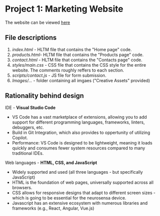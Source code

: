 # Project 1: Marketing Website

The website can be viewed [here](https://3.139.102.106)

## File descriptions

1. _index.html_ - HLTM file that contains the "Home page" code.
2. _products.html_- HLTM file that contains the "Products page" code.
3. _contact.html_ - HLTM file that contains the "Contacts page" code.
4. _styles/main.css_ - CSS file that contains the CSS style for the entire website. The comments roughly reffers to each section.
5. _scripts/contact.js_ - JS file for form submission.
6. _Images/..._ - folder containing all imgaes ("Creative Assets" provided)

## Rationality behind design

IDE - **Visual Studio Code**
- VS Code has a vast marketplace of extensions, allowing you to add support for different programming languages, frameworks, linters, debuggers, etc.
- Build in Git Integration, which also provides to oppertunity of utilizing Copilot.
- Performance: VS Code is designed to be lightweight, meaning it loads quickly and consumes fewer system resources compared to many traditional IDEs.

Web languages - **HTML, CSS, and JavaScript**
- Widely supported and used (all three languages - but specifically JavaScript)
- HTML is the foundation of web pages, universally supported across all browsers.
- CSS allows for responsive designs that adapt to different screen sizes - which is going to be essential for the neurosensa device.
- Javascript has an extensive ecosystem with numerous libraries and frameworks (e.g., React, Angular, Vue.js)

